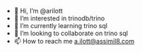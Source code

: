 - 👋 Hi, I’m @arilott
- 👀 I’m interested in trinodb/trino
- 🌱 I’m currently learning trino sql
- 💞️ I’m looking to collaborate on trino sql
- 📫 How to reach me a.ilott@assimil8.com

<!---
arilott/arilott is a ✨ special ✨ repository because its `README.md` (this file) appears on your GitHub profile.
You can click the Preview link to take a look at your changes.
--->
